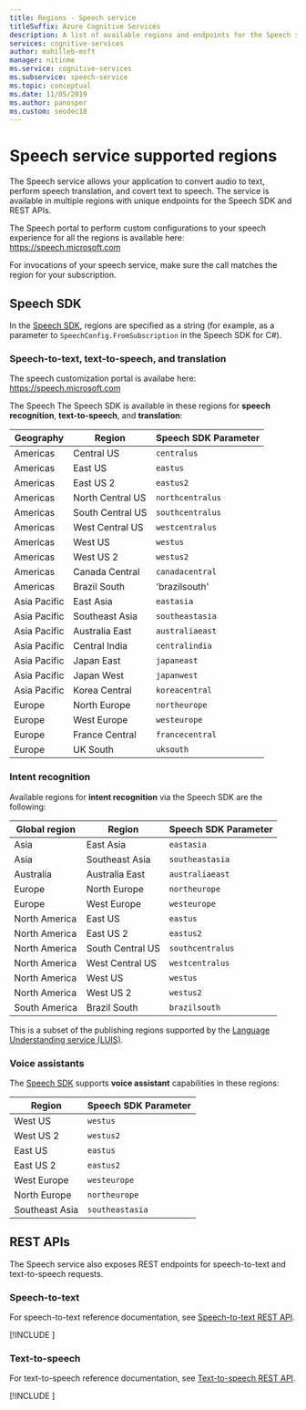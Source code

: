 ```yaml
---
title: Regions - Speech service
titleSuffix: Azure Cognitive Services
description: A list of available regions and endpoints for the Speech service, including speech-to-text, text-to-speech, and speech translation.
services: cognitive-services
author: mahilleb-msft
manager: nitinme
ms.service: cognitive-services
ms.subservice: speech-service
ms.topic: conceptual
ms.date: 11/05/2019
ms.author: panosper
ms.custom: seodec18
---
```


# Speech service supported regions

The Speech service allows your application to convert audio to text, perform speech translation, and covert text to speech. The service is available in multiple regions with unique endpoints for the Speech SDK and REST APIs.

The Speech portal to perform custom configurations to your speech experience for all the regions is available here: https://speech.microsoft.com

For invocations of your speech service, make sure the call matches the region for your subscription.

## Speech SDK

In the [Speech SDK](speech-sdk.md), regions are specified as a string
(for example, as a parameter to `SpeechConfig.FromSubscription` in the Speech SDK for C#).

### Speech-to-text, text-to-speech, and translation

The speech customization portal is availabe here:  https://speech.microsoft.com

The Speech The Speech SDK is available in these regions for **speech recognition**, **text-to-speech**, and **translation**:

| Geography | Region | Speech SDK Parameter |
| ----- | ----- | ----- |
| Americas | Central US | `centralus` |
| Americas | East US | `eastus` |
| Americas | East US 2 | `eastus2` |
| Americas | North Central US | `northcentralus` |
| Americas | South Central US | `southcentralus` |
| Americas | West Central US | `westcentralus` |
| Americas | West US | `westus` |
| Americas | West US 2 | `westus2` |
| Americas | Canada Central | `canadacentral` |
| Americas | Brazil South | 'brazilsouth' |
| Asia Pacific | East Asia | `eastasia` |
| Asia Pacific | Southeast Asia | `southeastasia` |
| Asia Pacific | Australia East | `australiaeast` |
| Asia Pacific | Central India | `centralindia` |
| Asia Pacific | Japan East | `japaneast` |
| Asia Pacific | Japan West | `japanwest` |
| Asia Pacific | Korea Central | `koreacentral` |
| Europe | North Europe | `northeurope` |
| Europe | West Europe | `westeurope` |
| Europe | France Central | `francecentral` |
| Europe | UK South | `uksouth` |

### Intent recognition

Available regions for **intent recognition** via the Speech SDK are the following:

| Global region | Region           | Speech SDK Parameter |
| ------------- | ---------------- | -------------------- |
| Asia          | East Asia        | `eastasia`           |
| Asia          | Southeast Asia   | `southeastasia`      |
| Australia     | Australia East   | `australiaeast`      |
| Europe        | North Europe     | `northeurope`        |
| Europe        | West Europe      | `westeurope`         |
| North America | East US          | `eastus`             |
| North America | East US 2        | `eastus2`            |
| North America | South Central US | `southcentralus`     |
| North America | West Central US  | `westcentralus`      |
| North America | West US          | `westus`             |
| North America | West US 2        | `westus2`            |
| South America | Brazil South     | `brazilsouth`        |

This is a subset of the publishing regions supported by the [Language Understanding service (LUIS)](/azure/cognitive-services/luis/luis-reference-regions).

### Voice assistants

The [Speech SDK](speech-sdk.md) supports **voice assistant** capabilities in these regions:

| Region         | Speech SDK Parameter |
| -------------- | -------------------- |
| West US        | `westus`             |
| West US 2      | `westus2`            |
| East US        | `eastus`             |
| East US 2      | `eastus2`            |
| West Europe    | `westeurope`         |
| North Europe   | `northeurope`        |
| Southeast Asia | `southeastasia`      |

## REST APIs

The Speech service also exposes REST endpoints for speech-to-text and text-to-speech requests.

### Speech-to-text

For speech-to-text reference documentation, see [Speech-to-text REST API](rest-speech-to-text.md).

[!INCLUDE [](../../../includes/cognitive-services-speech-service-endpoints-speech-to-text.md)]

### Text-to-speech

For text-to-speech reference documentation, see [Text-to-speech REST API](rest-text-to-speech.md).

[!INCLUDE [](../../../includes/cognitive-services-speech-service-endpoints-text-to-speech.md)]
